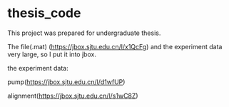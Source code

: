 # thesis_code
This project was prepared for undergraduate thesis.

The file(.mat) (https://jbox.sjtu.edu.cn/l/x1QcFg) and the experiment data very large, so I put it into jbox.

the experiment data: 

pump(https://jbox.sjtu.edu.cn/l/d1wfUP)

alignment(https://jbox.sjtu.edu.cn/l/s1wC8Z)

